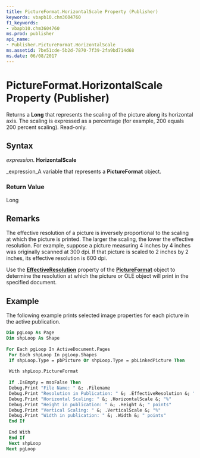 ```yaml
---
title: PictureFormat.HorizontalScale Property (Publisher)
keywords: vbapb10.chm3604760
f1_keywords:
- vbapb10.chm3604760
ms.prod: publisher
api_name:
- Publisher.PictureFormat.HorizontalScale
ms.assetid: 7be51cde-5b2d-7870-7f39-2fa9bd714d68
ms.date: 06/08/2017
---
```



# PictureFormat.HorizontalScale Property (Publisher)

Returns a  **Long** that represents the scaling of the picture along its horizontal axis. The scaling is expressed as a percentage (for example, 200 equals 200 percent scaling). Read-only.


## Syntax

 _expression_. **HorizontalScale**

 _expression_A variable that represents a  **PictureFormat** object.


### Return Value

Long


## Remarks

The effective resolution of a picture is inversely proportional to the scaling at which the picture is printed. The larger the scaling, the lower the effective resolution. For example, suppose a picture measuring 4 inches by 4 inches was originally scanned at 300 dpi. If that picture is scaled to 2 inches by 2 inches, its effective resolution is 600 dpi.

Use the  **[EffectiveResolution](Publisher.PictureFormat.EffectiveResolution.md)** property of the **[PictureFormat](Publisher.PictureFormat.md)** object to determine the resolution at which the picture or OLE object will print in the specified document.


## Example

The following example prints selected image properties for each picture in the active publication.


```vb
Dim pgLoop As Page 
Dim shpLoop As Shape 
 
For Each pgLoop In ActiveDocument.Pages 
 For Each shpLoop In pgLoop.Shapes 
 If shpLoop.Type = pbPicture Or shpLoop.Type = pbLinkedPicture Then 
 
 With shpLoop.PictureFormat 
 
 If .IsEmpty = msoFalse Then 
 Debug.Print "File Name: " &; .Filename 
 Debug.Print "Resolution in Publication: " &; .EffectiveResolution &; " dpi" 
 Debug.Print "Horizontal Scaling: " &; .HorizontalScale &; "%" 
 Debug.Print "Height in publication: " &; .Height &; " points" 
 Debug.Print "Vertical Scaling: " &; .VerticalScale &; "%" 
 Debug.Print "Width in publication: " &; .Width &; " points" 
 End If 
 
 End With 
 End If 
 Next shpLoop 
Next pgLoop 
 

```


